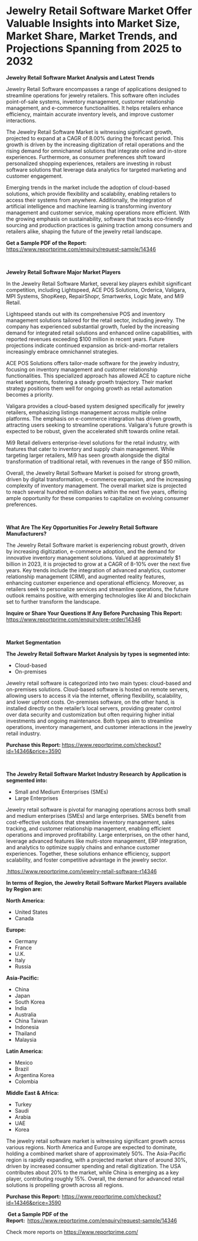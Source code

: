 <p><h1>Jewelry Retail Software Market Offer Valuable Insights into Market Size, Market Share, Market Trends, and Projections Spanning from 2025 to 2032</h1></p><p><strong>Jewelry Retail Software Market Analysis and Latest Trends</strong></p>
<p><p>Jewelry Retail Software encompasses a range of applications designed to streamline operations for jewelry retailers. This software often includes point-of-sale systems, inventory management, customer relationship management, and e-commerce functionalities. It helps retailers enhance efficiency, maintain accurate inventory levels, and improve customer interactions.</p><p>The Jewelry Retail Software Market is witnessing significant growth, projected to expand at a CAGR of 8.00% during the forecast period. This growth is driven by the increasing digitization of retail operations and the rising demand for omnichannel solutions that integrate online and in-store experiences. Furthermore, as consumer preferences shift toward personalized shopping experiences, retailers are investing in robust software solutions that leverage data analytics for targeted marketing and customer engagement.</p><p>Emerging trends in the market include the adoption of cloud-based solutions, which provide flexibility and scalability, enabling retailers to access their systems from anywhere. Additionally, the integration of artificial intelligence and machine learning is transforming inventory management and customer service, making operations more efficient. With the growing emphasis on sustainability, software that tracks eco-friendly sourcing and production practices is gaining traction among consumers and retailers alike, shaping the future of the jewelry retail landscape.</p></p>
<p><strong>Get a Sample PDF of the Report:&nbsp;</strong> <a href="https://www.reportprime.com/enquiry/request-sample/14346?utm_campaign=2981&utm_medium=2&utm_source=Github&utm_content=ia&utm_term=20032025&utm_id=jewelry-retail-software">https://www.reportprime.com/enquiry/request-sample/14346</a></p>
<p>&nbsp;</p>
<p><strong>Jewelry Retail Software Major Market Players</strong></p>
<p><p>In the Jewelry Retail Software Market, several key players exhibit significant competition, including Lightspeed, ACE POS Solutions, Orderica, Valigara, MPI Systems, ShopKeep, RepairShopr, Smartwerks, Logic Mate, and Mi9 Retail. </p><p>Lightspeed stands out with its comprehensive POS and inventory management solutions tailored for the retail sector, including jewelry. The company has experienced substantial growth, fueled by the increasing demand for integrated retail solutions and enhanced online capabilities, with reported revenues exceeding $100 million in recent years. Future projections indicate continued expansion as brick-and-mortar retailers increasingly embrace omnichannel strategies.</p><p>ACE POS Solutions offers tailor-made software for the jewelry industry, focusing on inventory management and customer relationship functionalities. This specialized approach has allowed ACE to capture niche market segments, fostering a steady growth trajectory. Their market strategy positions them well for ongoing growth as retail automation becomes a priority.</p><p>Valigara provides a cloud-based system designed specifically for jewelry retailers, emphasizing listings management across multiple online platforms. The emphasis on e-commerce integration has driven growth, attracting users seeking to streamline operations. Valigara's future growth is expected to be robust, given the accelerated shift towards online retail.</p><p>Mi9 Retail delivers enterprise-level solutions for the retail industry, with features that cater to inventory and supply chain management. While targeting larger retailers, Mi9 has seen growth alongside the digital transformation of traditional retail, with revenues in the range of $50 million. </p><p>Overall, the Jewelry Retail Software Market is poised for strong growth, driven by digital transformation, e-commerce expansion, and the increasing complexity of inventory management. The overall market size is projected to reach several hundred million dollars within the next five years, offering ample opportunity for these companies to capitalize on evolving consumer preferences.</p></p>
<p>&nbsp;</p>
<p><strong>What Are The Key Opportunities For Jewelry Retail Software Manufacturers?</strong></p>
<p><p>The Jewelry Retail Software market is experiencing robust growth, driven by increasing digitization, e-commerce adoption, and the demand for innovative inventory management solutions. Valued at approximately $1 billion in 2023, it is projected to grow at a CAGR of 8-10% over the next five years. Key trends include the integration of advanced analytics, customer relationship management (CRM), and augmented reality features, enhancing customer experience and operational efficiency. Moreover, as retailers seek to personalize services and streamline operations, the future outlook remains positive, with emerging technologies like AI and blockchain set to further transform the landscape.</p></p>
<p><strong>Inquire or Share Your Questions If Any Before Purchasing This Report:</strong> <a href="https://www.reportprime.com/enquiry/pre-order/14346?utm_campaign=2981&utm_medium=2&utm_source=Github&utm_content=ia&utm_term=20032025&utm_id=jewelry-retail-software">https://www.reportprime.com/enquiry/pre-order/14346</a></p>
<p>&nbsp;</p>
<p><strong>Market Segmentation</strong></p>
<p><strong>The Jewelry Retail Software Market Analysis by types is segmented into:</strong></p>
<p><ul><li>Cloud-based</li><li>On-premises</li></ul></p>
<p><p>Jewelry retail software is categorized into two main types: cloud-based and on-premises solutions. Cloud-based software is hosted on remote servers, allowing users to access it via the internet, offering flexibility, scalability, and lower upfront costs. On-premises software, on the other hand, is installed directly on the retailer’s local servers, providing greater control over data security and customization but often requiring higher initial investments and ongoing maintenance. Both types aim to streamline operations, inventory management, and customer interactions in the jewelry retail industry.</p></p>
<p><strong>Purchase this Report:&nbsp;</strong><a href="https://www.reportprime.com/checkout?id=14346&price=3590&utm_campaign=2981&utm_medium=2&utm_source=Github&utm_content=ia&utm_term=20032025&utm_id=jewelry-retail-software">https://www.reportprime.com/checkout?id=14346&price=3590</a></p>
<p>&nbsp;</p>
<p><strong>The Jewelry Retail Software Market Industry Research by Application is segmented into:</strong></p>
<p><ul><li>Small and Medium Enterprises (SMEs)</li><li>Large Enterprises</li></ul></p>
<p><p>Jewelry retail software is pivotal for managing operations across both small and medium enterprises (SMEs) and large enterprises. SMEs benefit from cost-effective solutions that streamline inventory management, sales tracking, and customer relationship management, enabling efficient operations and improved profitability. Large enterprises, on the other hand, leverage advanced features like multi-store management, ERP integration, and analytics to optimize supply chains and enhance customer experiences. Together, these solutions enhance efficiency, support scalability, and foster competitive advantage in the jewelry sector.</p></p>
<p><a href="https://www.reportprime.com/jewelry-retail-software-r14346?utm_campaign=2981&utm_medium=2&utm_source=Github&utm_content=ia&utm_term=20032025&utm_id=jewelry-retail-software">&nbsp;https://www.reportprime.com/jewelry-retail-software-r14346</a></p>
<p><strong>In terms of Region, the Jewelry Retail Software Market Players available by Region are:</strong></p>
<p>
    <p> <strong> North America: </strong>
        <ul>
            <li>United States</li>
            <li>Canada</li>
        </ul>
        </p> 
    <p> <strong> Europe: </strong>
        <ul>
            <li>Germany</li>
            <li>France</li>
            <li>U.K.</li>
            <li>Italy</li>
            <li>Russia</li>
        </ul>
        </p> 
    <p> <strong> Asia-Pacific: </strong>
        <ul>
            <li>China</li>
            <li>Japan</li>
            <li>South Korea</li>
            <li>India</li>
            <li>Australia</li>
            <li>China Taiwan</li>
            <li>Indonesia</li>
            <li>Thailand</li>
            <li>Malaysia</li>
        </ul>
        </p> 
    <p> <strong> Latin America: </strong>
        <ul>
            <li>Mexico</li>
            <li>Brazil</li>
            <li>Argentina Korea</li>
            <li>Colombia</li>
        </ul>
        </p> 
    <p> <strong> Middle East & Africa: </strong>
        <ul>
            <li>Turkey</li>
            <li>Saudi</li>
            <li>Arabia</li>
            <li>UAE</li>
            <li>Korea</li>
        </ul>
    </p>
    </p>
<p><p>The jewelry retail software market is witnessing significant growth across various regions. North America and Europe are expected to dominate, holding a combined market share of approximately 50%. The Asia-Pacific region is rapidly expanding, with a projected market share of around 30%, driven by increased consumer spending and retail digitization. The USA contributes about 20% to the market, while China is emerging as a key player, contributing roughly 15%. Overall, the demand for advanced retail solutions is propelling growth across all regions.</p></p>
<p><strong>Purchase this Report: </strong><a href="https://www.reportprime.com/checkout?id=14346&price=3590&utm_campaign=2981&utm_medium=2&utm_source=Github&utm_content=ia&utm_term=20032025&utm_id=jewelry-retail-software">https://www.reportprime.com/checkout?id=14346&price=3590</a></p>
<p>&nbsp;<strong>Get a Sample PDF of the Report:&nbsp;&nbsp;</strong><a href="https://www.reportprime.com/enquiry/request-sample/14346?utm_campaign=2981&utm_medium=2&utm_source=Github&utm_content=ia&utm_term=20032025&utm_id=jewelry-retail-software">https://www.reportprime.com/enquiry/request-sample/14346</a></p>
<p><strong></strong></p>
<p>Check more reports on <a href="https://www.reportprime.com/?utm_campaign=2981&utm_medium=2&utm_source=Github&utm_content=ia&utm_term=20032025&utm_id=jewelry-retail-software">https://www.reportprime.com/</a></p>